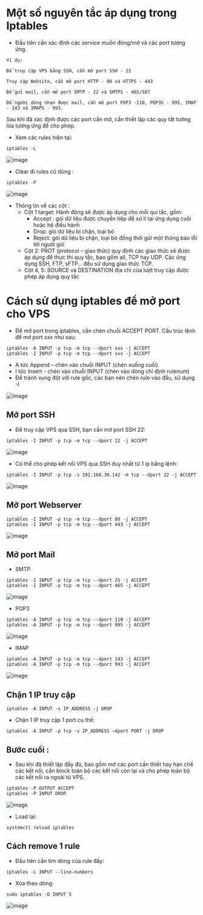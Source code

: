 # Một số nguyên tắc áp dụng trong Iptables

- Đầu tiên cần xác định các service muốn đóng/mở và các port tương ứng. 

```
Ví dụ:

Để truy cập VPS bằng SSH, cần mở port SSH - 22

Truy cập Website, cần mở port HTTP - 80 và HTTPS - 443

Để gửi mail, cần mở port SMTP - 22 và SMTPS - 465/587

Để người dùng nhạn được mail, cần mở port POP3 -110, POP3S - 995, IMAP - 143 và IMAPS - 993.
```

Sau khi đã xác định được các port cần mờ, cần thiết lập các quy tắt tường lửa tương ứng để cho phép.

- Xem các rules hiện tại:

```
iptables -L
```

![image](https://user-images.githubusercontent.com/111716161/194684684-227ee087-07f3-49a9-b838-efd073153f8d.png)

- Clear đi rules cũ dùng :

```
iptables -F
```        

![image](https://user-images.githubusercontent.com/111716161/194684696-71f7e810-60d5-4341-a3c7-96047f026a87.png)

- Thông tin về các cột :
    + Cột 1 target: Hành động sẽ được áp dụng cho mỗi qui tắc, gồm:
        - Accept : gói dữ liệu được chuyển tiếp để xử lí tại ứng dụng cuối hoặc hệ điều hành
        - Drop: gói dữ liệu bị chặn, loại bỏ
        - Reject: gói dữ liệu bị chặn, loại bỏ đồng thời gửi một thông báo lỗi tới người gửi
    + Cột 2: PROT (protocol – giao thức) quy định các giao thức sẽ được áp dụng để thực thi quy tắc, bao gồm all, TCP hay UDP. Các ứng dụng SSH, FTP, sFTP… đều sử dụng giao thức TCP.
    + Cột 4, 5: SOURCE và DESTINATION địa chỉ của lượt truy cập được phép áp dụng quy tắc

# Cách sử dụng iptables để mở port cho VPS
- Để mở port trong iptables, cần chèn chuỗi ACCEPT PORT. Cấu trúc lệnh để mở port xxx như sau:

```
iptables -A INPUT -p tcp -m tcp --dport xxx -j ACCEPT
iptables -I INPUT -p tcp -m tcp --dport xxx -j ACCEPT
```

- A tức Append – chèn vào chuỗi INPUT (chèn xuống cuối)
- I tức Insert - chèn vào chuỗi INPUT (chèn vào dòng chỉ định rulenum)
- Để tránh xung đột với rule gốc, các bạn nên chèn rule vào đầu, sử dụng -I

![image](https://user-images.githubusercontent.com/111716161/194684730-90f73bed-18e4-496b-95bf-e559ef655373.png)

## Mở port SSH
- Để truy cập VPS qua SSH, bạn cần mở port SSH 22:

```
iptables -I INPUT -p tcp -m tcp --dport 22 -j ACCEPT
```

![image](https://user-images.githubusercontent.com/111716161/194684970-ed574df2-0b91-48f3-b8b1-703a9926c8d5.png)

- Có thể cho phép kết nối VPS qua SSH duy nhất từ 1 ip bằng lệnh:

```
iptables -I INPUT -p tcp -s 192.168.30.142 -m tcp --dport 22 -j ACCEPT
```

![image](https://user-images.githubusercontent.com/111716161/194684963-e7f7fa45-8bee-4b9b-8a7e-35c382833bcc.png)

## Mở port Webserver

```
iptables -I INPUT -p tcp -m tcp --dport 80 -j ACCEPT
iptables -I INPUT -p tcp -m tcp --dport 443 -j ACCEPT
```

![image](https://user-images.githubusercontent.com/111716161/194684950-6c1f64d9-4e70-4014-a70d-bc2363afc4ff.png)

## Mở port Mail

- SMTP

```
iptables -I INPUT -p tcp -m tcp --dport 25 -j ACCEPT
iptables -I INPUT -p tcp -m tcp --dport 465 -j ACCEPT
```

![image](https://user-images.githubusercontent.com/111716161/194684940-7d96d546-51ec-4a16-902d-7afaeb7953c1.png)

- POP3

```
iptables -A INPUT -p tcp -m tcp --dport 110 -j ACCEPT
iptables -A INPUT -p tcp -m tcp --dport 995 -j ACCEPT
```

![image](https://user-images.githubusercontent.com/111716161/194684900-6dcdae2c-b4bf-4a8e-8fd5-8bc177d711c3.png)

- IMAP

```
iptables -A INPUT -p tcp -m tcp --dport 143 -j ACCEPT
iptables -A INPUT -p tcp -m tcp --dport 993 -j ACCEPT
```

![image](https://user-images.githubusercontent.com/111716161/194684893-b6712907-6d71-4ca6-b6b9-92d9cd1c4e8b.png)

## Chặn 1 IP truy cập

```
iptables -A INPUT -s IP_ADDRESS -j DROP
```

- Chặn 1 IP truy cập 1 port cụ thể:

```
iptables -A INPUT -p tcp -s IP_ADDRESS –dport PORT -j DROP
```

## Bước cuối :

- Sau khi đã thiết lập đầy đủ, bao gồm mở các port cần thiết hay hạn chế các kết nối, cần block toàn bộ các kết nối còn lại và cho phép toàn bộ các kết nối ra ngoài từ VPS.

```
iptables -P OUTPUT ACCEPT
iptables -P INPUT DROP
```

![image](https://user-images.githubusercontent.com/111716161/194684815-754c3740-6903-4b6c-8d44-5f338f055cb5.png)

- Load lại:
 
```
systemctl reload iptables
```

## Cách remove 1 rule

- Đầu tiên cần tìm dòng của rule đấy:

```
iptables -L INPUT --line-numbers
```

- Xóa theo dòng:

```
sudo iptables -D INPUT 5
```

![image](https://user-images.githubusercontent.com/111716161/194684877-0c03709e-0978-40e8-8dd9-174c48648f8a.png)
